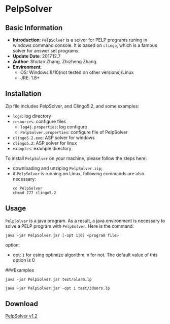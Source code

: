 
PelpSolver
===

## Basic Information

+ __Introduction__:
   `PelpSolver` is a solver for PELP programs runing in windows command console. It is based on `clingo`, which is a famous solver for answer set programs.
+ __Update Date__:  2017.12.7
+ __Author__: Shutao Zhang, Zhizheng Zhang
+ __Environment__: 
	+ OS: Windows 8/10(not tested on other versions)/Linux
	+ JRE: 1.8+

## Installation

Zip file includes PelpSolver, and Clingo5.2, and some examples:

+ `logs`: log directory
+ `resources`: configure files
	+ `log4j.properties`: log configure
	+ `PelpSolver.properties`: configure file of PelpSolver
+ `clingo5.2.exe`: ASP solver for windows
+ `clingo5.2`: ASP solver for linux
+ `examples`: example directory


To install `PelpSolver` on your machine, please follow the steps here:
+ downloading and unziping `PelpSolver.zip`;
+ if `PelpSolver` is running on Linux, following commands are also necessary:
	```
	cd PelpSolver
	chmod 777 clingo5.2
	```

## Usage

`PelpSolver` is a java program. As a result, a java environment is necessary to solve a PELP program with `PelpSolver`. Here is the command:

`java -jar PelpSolver.jar [-opt 1|0] <program file>`

option:

+ opt: `1` for using optimize algorithm, `0` for not. The default value of this option is 0  

###Examples


`java -jar PelpSolver.jar test/alarm.lp`

`java -jar PelpSolver.jar -opt 1 test/3doors.lp`

## Download

[PelpSolver v1.2](https://github.com/ZhangShutao/PelpSolver/files/1538626/PelpSolver.zip)
